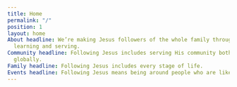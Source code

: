 ```yaml
---
title: Home
permalink: "/"
position: 1
layout: home
About headline: We’re making Jesus followers of the whole family through gathering,
  learning and serving.
Community headline: Following Jesus includes serving His community both locally and
  globally.
Family headline: Following Jesus includes every stage of life.
Events headline: Following Jesus means being around people who are like Jesus.
---
```


